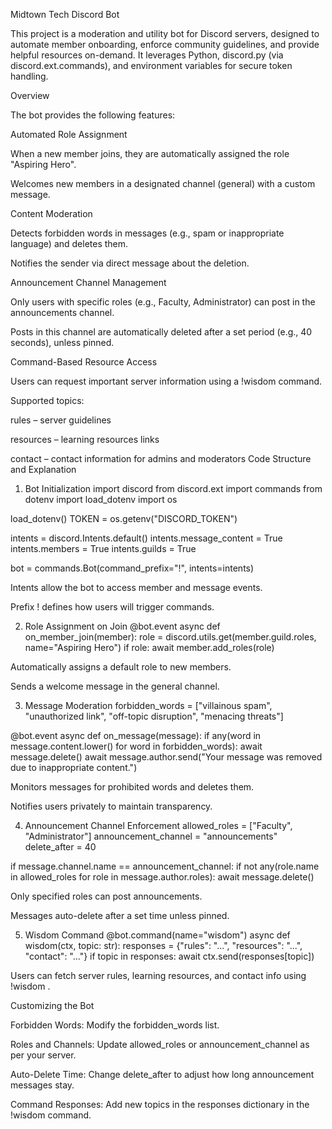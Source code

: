 Midtown Tech Discord Bot

This project is a moderation and utility bot for Discord servers, designed to automate member onboarding, enforce community guidelines, and provide helpful resources on-demand. It leverages Python, discord.py (via discord.ext.commands), and environment variables for secure token handling.

Overview

The bot provides the following features:

Automated Role Assignment

When a new member joins, they are automatically assigned the role "Aspiring Hero".

Welcomes new members in a designated channel (general) with a custom message.

Content Moderation

Detects forbidden words in messages (e.g., spam or inappropriate language) and deletes them.

Notifies the sender via direct message about the deletion.

Announcement Channel Management

Only users with specific roles (e.g., Faculty, Administrator) can post in the announcements channel.

Posts in this channel are automatically deleted after a set period (e.g., 40 seconds), unless pinned.

Command-Based Resource Access

Users can request important server information using a !wisdom <topic> command.

Supported topics:

rules – server guidelines

resources – learning resources links

contact – contact information for admins and moderators
Code Structure and Explanation
1. Bot Initialization
import discord
from discord.ext import commands
from dotenv import load_dotenv
import os

load_dotenv()
TOKEN = os.getenv("DISCORD_TOKEN")

intents = discord.Intents.default()
intents.message_content = True
intents.members = True
intents.guilds = True

bot = commands.Bot(command_prefix="!", intents=intents)


Intents allow the bot to access member and message events.

Prefix ! defines how users will trigger commands.

2. Role Assignment on Join
@bot.event
async def on_member_join(member):
    role = discord.utils.get(member.guild.roles, name="Aspiring Hero")
    if role:
        await member.add_roles(role)


Automatically assigns a default role to new members.

Sends a welcome message in the general channel.

3. Message Moderation
forbidden_words = ["villainous spam", "unauthorized link", "off-topic disruption", "menacing threats"]

@bot.event
async def on_message(message):
    if any(word in message.content.lower() for word in forbidden_words):
        await message.delete()
        await message.author.send("Your message was removed due to inappropriate content.")


Monitors messages for prohibited words and deletes them.

Notifies users privately to maintain transparency.

4. Announcement Channel Enforcement
allowed_roles = ["Faculty", "Administrator"]
announcement_channel = "announcements"
delete_after = 40

if message.channel.name == announcement_channel:
    if not any(role.name in allowed_roles for role in message.author.roles):
        await message.delete()


Only specified roles can post announcements.

Messages auto-delete after a set time unless pinned.

5. Wisdom Command
@bot.command(name="wisdom")
async def wisdom(ctx, topic: str):
    responses = {"rules": "...", "resources": "...", "contact": "..."}
    if topic in responses:
        await ctx.send(responses[topic])


Users can fetch server rules, learning resources, and contact info using !wisdom <topic>.

Customizing the Bot

Forbidden Words: Modify the forbidden_words list.

Roles and Channels: Update allowed_roles or announcement_channel as per your server.

Auto-Delete Time: Change delete_after to adjust how long announcement messages stay.

Command Responses: Add new topics in the responses dictionary in the !wisdom command.
